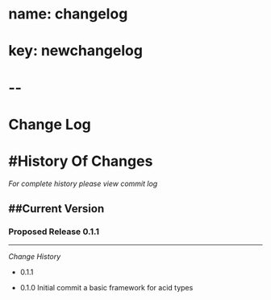 # name: changelog
# key: newchangelog
# -- 

Change Log
==================


#History Of Changes
=================

*For complete history please view commit log*

##Current Version 
--------------------------	


### Proposed Release 0.1.1
----------------------------



*Change History* 

+ 0.1.1

+ 0.1.0
  Initial commit
  a basic framework for acid types
